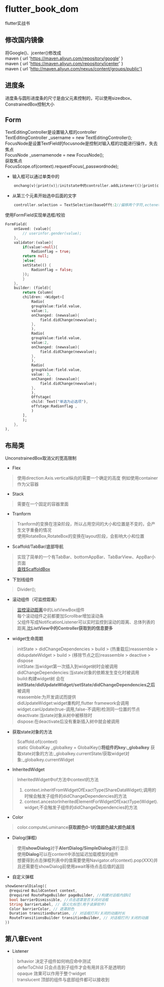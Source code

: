 # flutter_book_dom
flutter实战书
## 修改国内镜像
将Google()、jcenter()修改成  
maven { url 'https://maven.aliyun.com/repository/google' }  
maven { url 'https://maven.aliyun.com/repository/jcenter' }  
maven { url 'http://maven.aliyun.com/nexus/content/groups/public'}  
## 进度条  
进度条与圆形进度条的尺寸是由父元素控制的，可以使用sizedbox、ConstrainedBox控制大小
## Form
TextEditingController是设置输入框的controller  
TextEditingController _username = new TextEditingController();  
FocusNode是设置TextField的focusnode是控制对输入框的功能进行操作，失去焦点  
FocusNode _usernamenode = new FocusNode();  
获取焦点  
FocusScope.of(context).requestFocus(_passwordnode);
* 输入框可以通过单类中的
```dart
    onchang(v){print(v)}/initstate中的controller.addListener((){print(controll.text)})  
```
* 从第三个元素开始选中后面的文字 
```dart 
    controller.selection = TextSelection(baseOfft:2//偏移两个字符,ectenetOffset:controller.text.length)  
```
使用FormField实现单选框/校验  
```dart
FormField(
    onSaved: (value){
        // userinfor.gender(value);
    },
    validator:(value){
        if(value!=null){
            Radionflag = true; 
        return null;
        }else{
        setState(() {
            Radionflag = false; 
        });
        }
    },
    builder: (field){
        return Column(
        children: <Widget>[
            Radio(
            groupValue:field.value,
            value:1,
            onChanged: (newvalue){
                field.didChange(newvalue);
            },
            ),
            Radio(
            groupValue:field.value,
            value:2,
            onChanged: (newvalue){
                field.didChange(newvalue);
            },
            ),
            Radio(
            groupValue:field.value,
            value: 3,
            onChanged: (newvalue){
                field.didChange(newvalue);
            },
            ),
            Offstage(
            child: Text("单选为必选项"),
            offstage:Radionflag ,
            )
        ],
        );
    },
),
```
## 布局类
UnconstrainedBox取消父的宽高限制  
* Flex  
>使用direction:Axis.vertical纵向的需要一个确定的高度 例如使用container作为父容器  
* Stack  
>需要在一个固定的容器里面
* Tranform  
>Tranform的变换在渲染阶段，所以占用空间的大小和位置是不变的，会产生文字重叠的情况  
>使用RotateBox,RotateBox的变换在layout阶段，会影响大小和位置
* Scaffold/TabBar/底部导航
>实现了简单的一个有TabBar、bottomAppBar、TabBarView、AppBar小页面  
>[查找ScaffoldBox](https://github.com/lyx04/flutter_book_dom/blob/master/lib/container.dart)
* 下划线组件  
>Divider();  
* 滚动组件（可监控距离）  
>[监控滚动距离](https://github.com/lyx04/flutter_book_dom/blob/master/lib/scroll.dart)中的ListViewBox组件  
>每个滚动组件之前都要加Scrollbar增加滚动条  
>父组件写成NotificationListener可以实时监控到滚动的距离、总体列表的距离,**比ListView中的Controller获取到的信息要多**
* widget生命周期  
>initState > didChangeDependencies > build > (热重载后)reassemble > didupdateWidget > build > (移除节点之后)reassemble > deactive > dispose  
>initState:当widget第一次插入到widget树时会被调用  
>didChangeDependencies:当state对象的依赖发生变化时被调用  
>build:构建widget树 会在**initState/didUpdateWidget/setState/didChangeDependencies之后**被调用  
>reassemble:为开发调试而提供  
>didUpdateWidget:widget重构时,flutter framework会调用widget.canUpdate(true-调用,false-不调用)检测同一位置的节点  
>deactivate:当state对象从树中被移除时  
>dispose:在deactivate后没有重新插入树中就会被调用  
* 获取state对象的方法  
>Scaffold.of(context)  
>static GlobalKay<XXXState> _globalkey = GlobalKey()**将组件的key:_globalkey** 获取state对象的方法:_globalkey.currentState/获取widget对象:_globalkey.currentWidget
* InheritedWidget
>InheritedWidget中of方法中context的方法  
>1. context.inheritFromWidgetOfExactType(ShareDataWidget);调用的时候会触发子组件的didChangeDependencies的方法    
>2. context.ancestorInheritedElementForWidgetOfExactType(Widget).widget;不会触发子组件的didChangeDependencies的方法  
* Color  
> color.computeLuminance**获取颜色0-1的值颜色越大颜色越浅**  
* Dialog(弹框)  
> 使用**showDialog**对于**AlertDialog/SimpleDialog**进行显示  
> 使用**Dialog**可以在content中添加延迟加载模型的组件  
> 想要得到点击弹框列表中的值需要使用Navigator.of(context).pop(XXX)并且还需要在showDialog前使用await等待点击后值的返回  
* 自定义弹框  
```dart
showGeneralDialog({
  @required BuildContext context,
  @required RoutePageBuilder pageBuilder, //构建对话框内部UI
  bool barrierDismissible, //点击遮罩是否关闭对话框
  String barrierLabel, // 语义化标签(用于读屏软件)
  Color barrierColor, // 遮罩颜色
  Duration transitionDuration, // 对话框打开/关闭的动画时长
  RouteTransitionsBuilder transitionBuilder, // 对话框打开/关闭的动画
})
```
## 第八章Event  
* Listener  
> brhavior 决定子组件如何响应命中测试  
> deferToChild 只会点击到子组件才会有用并且不是透明的  
> opaque 效果可以作用于整个widget  
> translucent 顶部的组件与底部组件都可以接收到